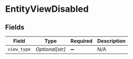# EntityViewDisabled


## Fields

| Field              | Type               | Required           | Description        |
| ------------------ | ------------------ | ------------------ | ------------------ |
| `view_type`        | *Optional[str]*    | :heavy_minus_sign: | N/A                |